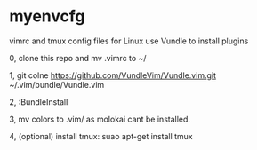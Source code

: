 # myenvcfg
vimrc and tmux config files for Linux
use Vundle to install plugins

0, clone this repo and mv .vimrc to ~/

1, git colne https://github.com/VundleVim/Vundle.vim.git ~/.vim/bundle/Vundle.vim

2, :BundleInstall

3, mv colors to .vim/ as molokai cant be installed.

4, (optional) install tmux: suao apt-get install tmux
